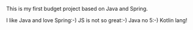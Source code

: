 This is my first budget project based on Java and Spring.

I like Java and love Spring:-)
JS is not so great:-)
Java no 5:-)
Kotlin lang!

